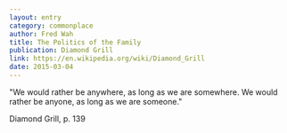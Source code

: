 ```yaml
---
layout: entry
category: commonplace
author: Fred Wah
title: The Politics of the Family
publication: Diamond Grill
link: https://en.wikipedia.org/wiki/Diamond_Grill
date: 2015-03-04
---
```


"We would rather be anywhere, as long as we are somewhere. We would rather be anyone, as long as we are someone."

Diamond Grill, p. 139
